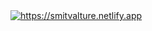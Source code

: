 <a href="https://chromedino.com">
  <picture>
    <source media="(prefers-color-scheme: dark)" srcset="./README/img/dino-dark.gif" />
    <source media="(prefers-color-scheme: light)" srcset="./README/img/dino.gif" />
    <img alt="https://smitvalture.netlify.app" src="./README/img/dino.gif" />
  </picture>
</a>
